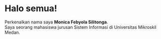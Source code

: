 # Halo semua!
Perkenalkan nama saya **Monica Febyola Silitonga**.\
Saya seorang mahasiswa jurusan Sistem Informasi di Universitas Mikroskil Medan.

